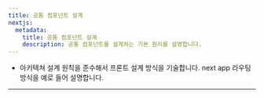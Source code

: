```yaml
---
title: 공통 컴포넌트 설계
nextjs:
  metadata:
    title: 공통 컴포넌트 설계
    description: 공통 컴포넌트를 설계하는 기본 원리를 설명합니다.
---
```


- 아키텍쳐 설계 원칙을 준수해서 프론트 설계 방식을 기술합니다.
  next app 라우팅 방식을 예로 들어 설명합니다.

---

<!-- ## 1. 프론트 설계 원칙

### 1-1. Project SetUp

- 정의 : 한 클래스는 하나의 책임만 가져야 하며, 이를 변경하는 이유는 오직 하나여야 합니다. 즉, 하나의 클래스나 모듈은 하나의 기능만 담당해야 합니다.
- 이점 : 유지보수가 쉬워지고, 코드의 변경이 한 부분에만 영향을 미치도록 제한됩니다.

```js
// 나쁜 예: 하나의 클래스가 여러 책임을 가짐
class User {
  constructor(name, email) {
    this.name = name
    this.email = email
  }

  getUserInfo() {
    return `Name: ${this.name}, Email: ${this.email}`
  }

  saveToDatabase() {
    console.log('Saving user to database...')
  }
}
```

### 1-2. Folder Structure

- 정의 : 한 클래스는 하나의 책임만 가져야 하며, 이를 변경하는 이유는 오직 하나여야 합니다. 즉, 하나의 클래스나 모듈은 하나의 기능만 담당해야 합니다.
- 이점 : 유지보수가 쉬워지고, 코드의 변경이 한 부분에만 영향을 미치도록 제한됩니다.

```js
// 나쁜 예: 하나의 클래스가 여러 책임을 가짐
class User {
  constructor(name, email) {
    this.name = name
    this.email = email
  }

  getUserInfo() {
    return `Name: ${this.name}, Email: ${this.email}`
  }

  saveToDatabase() {
    console.log('Saving user to database...')
  }
}
```

### 1-3. Compnent Oraniztion

- 정의 : 한 클래스는 하나의 책임만 가져야 하며, 이를 변경하는 이유는 오직 하나여야 합니다. 즉, 하나의 클래스나 모듈은 하나의 기능만 담당해야 합니다.
- 이점 : 유지보수가 쉬워지고, 코드의 변경이 한 부분에만 영향을 미치도록 제한됩니다.

```js
// 나쁜 예: 하나의 클래스가 여러 책임을 가짐
class User {
  constructor(name, email) {
    this.name = name
    this.email = email
  }

  getUserInfo() {
    return `Name: ${this.name}, Email: ${this.email}`
  }

  saveToDatabase() {
    console.log('Saving user to database...')
  }
}
```

### 1-4. Styling

- 정의 : 한 클래스는 하나의 책임만 가져야 하며, 이를 변경하는 이유는 오직 하나여야 합니다. 즉, 하나의 클래스나 모듈은 하나의 기능만 담당해야 합니다.
- 이점 : 유지보수가 쉬워지고, 코드의 변경이 한 부분에만 영향을 미치도록 제한됩니다.

```js
// 나쁜 예: 하나의 클래스가 여러 책임을 가짐
class User {
  constructor(name, email) {
    this.name = name
    this.email = email
  }

  getUserInfo() {
    return `Name: ${this.name}, Email: ${this.email}`
  }

  saveToDatabase() {
    console.log('Saving user to database...')
  }
}
```

### 1-5. Data Fetching and APIs

- 정의 : 한 클래스는 하나의 책임만 가져야 하며, 이를 변경하는 이유는 오직 하나여야 합니다. 즉, 하나의 클래스나 모듈은 하나의 기능만 담당해야 합니다.
- 이점 : 유지보수가 쉬워지고, 코드의 변경이 한 부분에만 영향을 미치도록 제한됩니다.

```js
// 나쁜 예: 하나의 클래스가 여러 책임을 가짐
class User {
  constructor(name, email) {
    this.name = name
    this.email = email
  }

  getUserInfo() {
    return `Name: ${this.name}, Email: ${this.email}`
  }

  saveToDatabase() {
    console.log('Saving user to database...')
  }
}
```

### 1-6. State Management

- 정의 : 한 클래스는 하나의 책임만 가져야 하며, 이를 변경하는 이유는 오직 하나여야 합니다. 즉, 하나의 클래스나 모듈은 하나의 기능만 담당해야 합니다.
- 이점 : 유지보수가 쉬워지고, 코드의 변경이 한 부분에만 영향을 미치도록 제한됩니다.

```js
// 나쁜 예: 하나의 클래스가 여러 책임을 가짐
class User {
  constructor(name, email) {
    this.name = name
    this.email = email
  }

  getUserInfo() {
    return `Name: ${this.name}, Email: ${this.email}`
  }

  saveToDatabase() {
    console.log('Saving user to database...')
  }
}
```

### 1-7. Performance Optimization

- 정의 : 한 클래스는 하나의 책임만 가져야 하며, 이를 변경하는 이유는 오직 하나여야 합니다. 즉, 하나의 클래스나 모듈은 하나의 기능만 담당해야 합니다.
- 이점 : 유지보수가 쉬워지고, 코드의 변경이 한 부분에만 영향을 미치도록 제한됩니다.

```js
// 나쁜 예: 하나의 클래스가 여러 책임을 가짐
class User {
  constructor(name, email) {
    this.name = name
    this.email = email
  }

  getUserInfo() {
    return `Name: ${this.name}, Email: ${this.email}`
  }

  saveToDatabase() {
    console.log('Saving user to database...')
  }
}
```

### 1-8. Error Handling and Logging

- 정의 : 한 클래스는 하나의 책임만 가져야 하며, 이를 변경하는 이유는 오직 하나여야 합니다. 즉, 하나의 클래스나 모듈은 하나의 기능만 담당해야 합니다.
- 이점 : 유지보수가 쉬워지고, 코드의 변경이 한 부분에만 영향을 미치도록 제한됩니다.

```js
// 나쁜 예: 하나의 클래스가 여러 책임을 가짐
class User {
  constructor(name, email) {
    this.name = name
    this.email = email
  }

  getUserInfo() {
    return `Name: ${this.name}, Email: ${this.email}`
  }

  saveToDatabase() {
    console.log('Saving user to database...')
  }
}
```

### 1-9. Testing and CI/CD

- 정의 : 한 클래스는 하나의 책임만 가져야 하며, 이를 변경하는 이유는 오직 하나여야 합니다. 즉, 하나의 클래스나 모듈은 하나의 기능만 담당해야 합니다.
- 이점 : 유지보수가 쉬워지고, 코드의 변경이 한 부분에만 영향을 미치도록 제한됩니다.

```js
// 나쁜 예: 하나의 클래스가 여러 책임을 가짐
class User {
  constructor(name, email) {
    this.name = name
    this.email = email
  }

  getUserInfo() {
    return `Name: ${this.name}, Email: ${this.email}`
  }

  saveToDatabase() {
    console.log('Saving user to database...')
  }
}
```

### 1-10. Deployment and Hosting

- 정의 : 한 클래스는 하나의 책임만 가져야 하며, 이를 변경하는 이유는 오직 하나여야 합니다. 즉, 하나의 클래스나 모듈은 하나의 기능만 담당해야 합니다.
- 이점 : 유지보수가 쉬워지고, 코드의 변경이 한 부분에만 영향을 미치도록 제한됩니다.

```js
// 나쁜 예: 하나의 클래스가 여러 책임을 가짐
class User {
  constructor(name, email) {
    this.name = name
    this.email = email
  }

  getUserInfo() {
    return `Name: ${this.name}, Email: ${this.email}`
  }

  saveToDatabase() {
    console.log('Saving user to database...')
  }
}
```

### 1-11. Best Practices

- 정의 : 한 클래스는 하나의 책임만 가져야 하며, 이를 변경하는 이유는 오직 하나여야 합니다. 즉, 하나의 클래스나 모듈은 하나의 기능만 담당해야 합니다.
- 이점 : 유지보수가 쉬워지고, 코드의 변경이 한 부분에만 영향을 미치도록 제한됩니다.

```js
// 나쁜 예: 하나의 클래스가 여러 책임을 가짐
class User {
  constructor(name, email) {
    this.name = name
    this.email = email
  }

  getUserInfo() {
    return `Name: ${this.name}, Email: ${this.email}`
  }

  saveToDatabase() {
    console.log('Saving user to database...')
  }
}
```

## 2. 공통 컴포넌트 설계 원칙

## 3. 스토리북 사용 메뉴얼 -->
